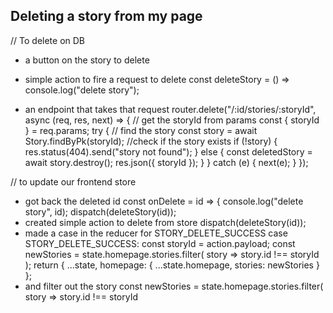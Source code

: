 ## Deleting a story from my page

// To delete on DB

- a button on the story to delete
  <!-- <Button variant="warning" onClick={() => deleteStory()}>
                      Delete story
                    </Button> -->

* simple action to fire a request to delete
  const deleteStory = () => console.log("delete story");

- an endpoint that takes that request
  router.delete("/:id/stories/:storyId", async (req, res, next) => {
  // get the storyId from params
  const { storyId } = req.params;
  try {
  // find the story
  const story = await Story.findByPk(storyId);
  //check if the story exists
  if (!story) {
  res.status(404).send("story not found");
  } else {
  const deletedStory = await story.destroy();
  res.json({ storyId });
  }
  } catch (e) {
  next(e);
  }
  });

// to update our frontend store

- got back the deleted id
  const onDelete = id => {
  console.log("delete story", id);
  dispatch(deleteStory(id));
- created simple action to delete from store
  dispatch(deleteStory(id));
- made a case in the reducer for STORY_DELETE_SUCCESS
  case STORY_DELETE_SUCCESS:
  const storyId = action.payload;
  const newStories = state.homepage.stories.filter(
  story => story.id !== storyId
  );
  return {
  ...state,
  homepage: {
  ...state.homepage,
  stories: newStories
  }
  };
- and filter out the story
  const newStories = state.homepage.stories.filter(
  story => story.id !== storyId
